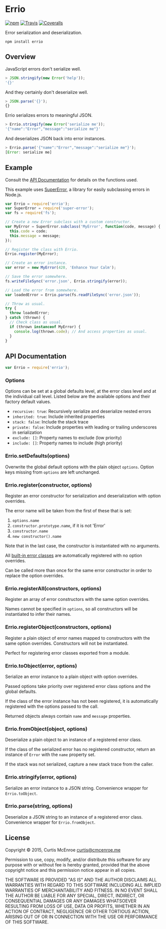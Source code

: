# Errio

[![npm](https://img.shields.io/npm/v/errio.svg?style=flat-square)](https://www.npmjs.com/package/errio)
[![Travis](https://img.shields.io/travis/programble/errio.svg?style=flat-square)](https://travis-ci.org/programble/errio)
[![Coveralls](https://img.shields.io/coveralls/programble/errio.svg?style=flat-square)](https://coveralls.io/r/programble/errio)

Error serialization and deserialization.

```
npm install errio
```

## Overview

JavaScript errors don't serialize well.

```javascript
> JSON.stringify(new Error('help'));
'{}'
```

And they certainly don't deserialize well.

```javascript
> JSON.parse('{}');
{}
```

Errio serializes errors to meaningful JSON.

```javascript
> Errio.stringify(new Error('serialize me'));
'{"name":"Error","message":"serialize me"}'
```

And deserializes JSON back into error instances.

```javascript
> Errio.parse('{"name":"Error","message":"serialize me"}');
[Error: serialize me]
```

## Example

Consult the [API Documentation][docs] for details on the functions used.

This example uses [SuperError][super-error], a library for easily
subclassing errors in Node.js.

```javascript
var Errio = require('errio');
var SuperError = require('super-error');
var fs = require('fs');

// Create a new Error subclass with a custom constructor.
var MyError = SuperError.subclass('MyError', function(code, message) {
  this.code = code;
  this.message = message;
});

// Register the class with Errio.
Errio.register(MyError);

// Create an error instance.
var error = new MyError(420, 'Enhance Your Calm');

// Save the error somewhere.
fs.writeFileSync('error.json', Errio.stringify(error));

// Load the error from somewhere.
var loadedError = Errio.parse(fs.readFileSync('error.json'));

// Throw as usual.
try {
  throw loadedError;
} catch (thrown) {
  // Check class as usual.
  if (thrown instanceof MyError) {
    console.log(thrown.code); // And access properties as usual.
  }
}
```

[super-error]: https://github.com/busbud/super-error
[docs]: #api-documentation

## API Documentation

```javascript
var Errio = require('errio');
```

### Options

Options can be set at a global defaults level, at the error class level
and at the individual call level. Listed below are the available options
and their factory default values.

- `recursive: true`: Recursively serialize and deserialize nested errors
- `inherited: true`: Include inherited properties
- `stack: false`: Include the stack trace
- `private: false`: Include properties with leading or trailing
  underscores in serialization
- `exclude: []`: Property names to exclude (low priority)
- `include: []`: Property names to include (high priority)

### Errio.setDefaults(options)

Overwrite the global default options with the plain object `options`.
Option keys missing from `options` are left unchanged.

### Errio.register(constructor, options)

Register an error constructor for serialization and deserialization with
option overrides.

The error name will be taken from the first of these that is set:

1. `options.name`
2. `constructor.prototype.name`, if it is not 'Error'
3. `constructor.name`
4. `new constructor().name`

Note that in the last case, the constructor is instantiated with no arguments.

All [built-in error classes][builtins] are automatically registered with
no option overrides.

Can be called more than once for the same error constructor in order to
replace the option overrides.

[builtins]: https://developer.mozilla.org/en-US/docs/Web/JavaScript/Reference/Global_Objects/Error#Error_types

### Errio.registerAll(constructors, options)

Register an array of error constructors with the same option overrides.

Names cannot be specified in `options`, so all constructors will be
instantiated to infer their names.

### Errio.registerObject(constructors, options)

Register a plain object of error names mapped to constructors with the
same option overrides. Constructors will not be instantiated.

Perfect for registering error classes exported from a module.

### Errio.toObject(error, options)

Serialize an error instance to a plain object with option overrides.

Passed options take priority over registered error class options and the
global defaults.

If the class of the error instance has not been registered, it is
automatically registered with the options passed to the call.

Returned objects always contain `name` and `message` properties.

### Errio.fromObject(object, options)

Deserialize a plain object to an instance of a registered error class.

If the class of the serialized error has no registered constructor,
return an instance of `Error` with the `name` property set.

If the stack was not serialized, capture a new stack trace from the
caller.

### Errio.stringify(error, options)

Serialize an error instance to a JSON string. Convenience wrapper for
`Errio.toObject`.

### Errio.parse(string, options)

Deserialize a JSON string to an instance of a registered error class.
Convenience wrapper for `Errio.fromObject`.

## License

Copyright © 2015, Curtis McEnroe <curtis@cmcenroe.me>

Permission to use, copy, modify, and/or distribute this software for any
purpose with or without fee is hereby granted, provided that the above
copyright notice and this permission notice appear in all copies.

THE SOFTWARE IS PROVIDED "AS IS" AND THE AUTHOR DISCLAIMS ALL WARRANTIES
WITH REGARD TO THIS SOFTWARE INCLUDING ALL IMPLIED WARRANTIES OF
MERCHANTABILITY AND FITNESS. IN NO EVENT SHALL THE AUTHOR BE LIABLE FOR
ANY SPECIAL, DIRECT, INDIRECT, OR CONSEQUENTIAL DAMAGES OR ANY DAMAGES
WHATSOEVER RESULTING FROM LOSS OF USE, DATA OR PROFITS, WHETHER IN AN
ACTION OF CONTRACT, NEGLIGENCE OR OTHER TORTIOUS ACTION, ARISING OUT OF
OR IN CONNECTION WITH THE USE OR PERFORMANCE OF THIS SOFTWARE.

